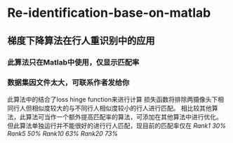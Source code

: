 # Re-identification-base-on-matlab
##   梯度下降算法在行人重识别中的应用
  ###  此算法只在Matlab中使用，仅显示匹配率
  ###  数据集因文件太大，可联系作者发给你
  
  此算法中的结合了loss hinge function来进行计算
  损失函数将排除两摄像头下相同行人但相似度较大的与不同行人相似度较小的行人进行匹配。
  相比较其他算法，此算法可当作一个额外提高匹配率的算法，可添加在其他算法中进行优化。
  但此算法单独运行并不能很好的进行行人匹配，现目前的匹配率仅在
  *Rank1 30% Rank5 50% Rank10 63% Rank20 73%*
